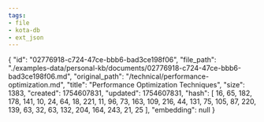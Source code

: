 ```yaml
---
tags:
- file
- kota-db
- ext_json
---
```

{
  "id": "02776918-c724-47ce-bbb6-bad3ce198f06",
  "file_path": "./examples-data/personal-kb/documents/02776918-c724-47ce-bbb6-bad3ce198f06.md",
  "original_path": "/technical/performance-optimization.md",
  "title": "Performance Optimization Techniques",
  "size": 1383,
  "created": 1754607831,
  "updated": 1754607831,
  "hash": [
    16,
    65,
    182,
    178,
    141,
    10,
    24,
    64,
    18,
    221,
    11,
    96,
    73,
    163,
    109,
    216,
    44,
    131,
    75,
    105,
    87,
    220,
    139,
    63,
    32,
    63,
    132,
    204,
    164,
    243,
    21,
    25
  ],
  "embedding": null
}